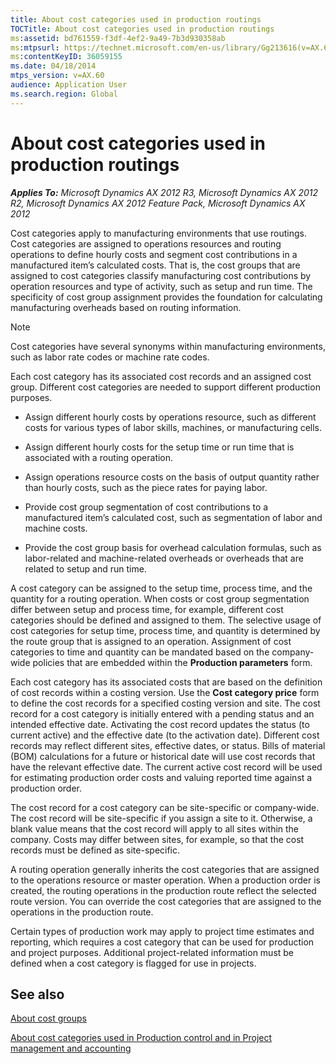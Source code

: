 ```yaml
---
title: About cost categories used in production routings
TOCTitle: About cost categories used in production routings
ms:assetid: bd761559-f3df-4ef2-9a49-7b3d930358ab
ms:mtpsurl: https://technet.microsoft.com/en-us/library/Gg213616(v=AX.60)
ms:contentKeyID: 36059155
ms.date: 04/18/2014
mtps_version: v=AX.60
audience: Application User
ms.search.region: Global
---
```


# About cost categories used in production routings 


_**Applies To:** Microsoft Dynamics AX 2012 R3, Microsoft Dynamics AX 2012 R2, Microsoft Dynamics AX 2012 Feature Pack, Microsoft Dynamics AX 2012_

Cost categories apply to manufacturing environments that use routings. Cost categories are assigned to operations resources and routing operations to define hourly costs and segment cost contributions in a manufactured item’s calculated costs. That is, the cost groups that are assigned to cost categories classify manufacturing cost contributions by operation resources and type of activity, such as setup and run time. The specificity of cost group assignment provides the foundation for calculating manufacturing overheads based on routing information.


> [!NOTE]
> <P>Cost categories have several synonyms within manufacturing environments, such as labor rate codes or machine rate codes.</P>



Each cost category has its associated cost records and an assigned cost group. Different cost categories are needed to support different production purposes.

  - Assign different hourly costs by operations resource, such as different costs for various types of labor skills, machines, or manufacturing cells.

  - Assign different hourly costs for the setup time or run time that is associated with a routing operation.

  - Assign operations resource costs on the basis of output quantity rather than hourly costs, such as the piece rates for paying labor.

  - Provide cost group segmentation of cost contributions to a manufactured item’s calculated cost, such as segmentation of labor and machine costs.

  - Provide the cost group basis for overhead calculation formulas, such as labor-related and machine-related overheads or overheads that are related to setup and run time.

A cost category can be assigned to the setup time, process time, and the quantity for a routing operation. When costs or cost group segmentation differ between setup and process time, for example, different cost categories should be defined and assigned to them. The selective usage of cost categories for setup time, process time, and quantity is determined by the route group that is assigned to an operation. Assignment of cost categories to time and quantity can be mandated based on the company-wide policies that are embedded within the **Production parameters** form.

Each cost category has its associated costs that are based on the definition of cost records within a costing version. Use the **Cost category price** form to define the cost records for a specified costing version and site. The cost record for a cost category is initially entered with a pending status and an intended effective date. Activating the cost record updates the status (to current active) and the effective date (to the activation date). Different cost records may reflect different sites, effective dates, or status. Bills of material (BOM) calculations for a future or historical date will use cost records that have the relevant effective date. The current active cost record will be used for estimating production order costs and valuing reported time against a production order.

The cost record for a cost category can be site-specific or company-wide. The cost record will be site-specific if you assign a site to it. Otherwise, a blank value means that the cost record will apply to all sites within the company. Costs may differ between sites, for example, so that the cost records must be defined as site-specific.

A routing operation generally inherits the cost categories that are assigned to the operations resource or master operation. When a production order is created, the routing operations in the production route reflect the selected route version. You can override the cost categories that are assigned to the operations in the production route.

Certain types of production work may apply to project time estimates and reporting, which requires a cost category that can be used for production and project purposes. Additional project-related information must be defined when a cost category is flagged for use in projects.

## See also

[About cost groups](about-cost-groups.md)

[About cost categories used in Production control and in Project management and accounting](about-cost-categories-used-in-production-control-and-in-project-management-and-accounting.md)

  


